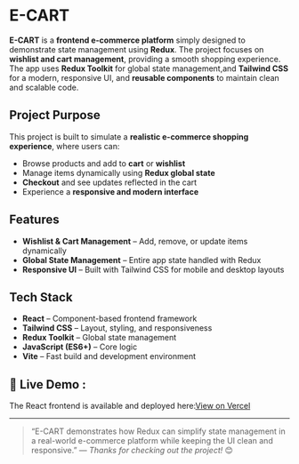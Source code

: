 # E-CART

**E-CART** is a **frontend e-commerce platform** simply designed to demonstrate state management using **Redux**. The project focuses on **wishlist and cart management**, providing a smooth shopping experience. The app uses **Redux Toolkit** for global state management,and **Tailwind CSS** for a modern, responsive UI, and **reusable components** to maintain clean and scalable code.  


## Project Purpose

This project is built to simulate a **realistic e-commerce shopping experience**, where users can:  
- Browse products and add to **cart** or **wishlist**  
- Manage items dynamically using **Redux global state**  
- **Checkout** and see updates reflected in the cart  
- Experience a **responsive and modern interface**  


## Features

- **Wishlist & Cart Management** – Add, remove, or update items dynamically  
- **Global State Management** – Entire app state handled with Redux    
- **Responsive UI** – Built with Tailwind CSS for mobile and desktop layouts  

## Tech Stack

- **React** – Component-based frontend framework  
- **Tailwind CSS** – Layout, styling, and responsiveness  
- **Redux Toolkit** – Global state management  
- **JavaScript (ES6+)** – Core logic  
- **Vite** – Fast build and development environment  

## 🔗 Live Demo :
The React frontend is available and deployed here:[View on Vercel](https://e-cart-nine-neon.vercel.app/)

---

> “E-CART demonstrates how Redux can simplify state management in a real-world e-commerce platform while keeping the UI clean and responsive.” — *Thanks for checking out the project!* 😊
